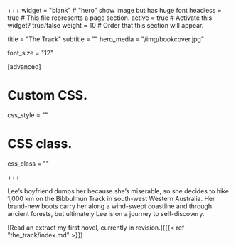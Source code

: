 +++
widget = "blank" # "hero" show image but has huge font
headless = true  # This file represents a page section.
active = true  # Activate this widget? true/false
weight = 10  # Order that this section will appear.

title = "The Track"
subtitle = ""
hero_media = "/img/bookcover.jpg"

font_size = "12"

  
[advanced]
 # Custom CSS. 
 css_style = ""
 
 # CSS class.
 css_class = ""
 
+++

Lee’s boyfriend dumps her because she’s miserable, so she decides to hike 1,000 km on the Bibbulmun Track in south-west Western Australia. Her brand-new boots carry her along a wind-swept coastline and through ancient forests, but ultimately Lee is on a journey to self-discovery.

[Read an extract my first novel, currently in revision.]({{< ref "the_track/index.md" >}})
